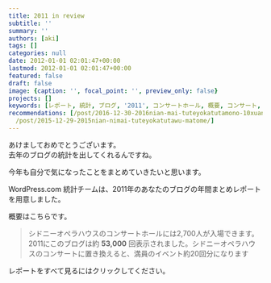 ```yaml
---
title: 2011 in review
subtitle: ''
summary: ''
authors: [aki]
tags: []
categories: null
date: 2012-01-01 02:01:47+00:00
lastmod: 2012-01-01 02:01:47+00:00
featured: false
draft: false
image: {caption: '', focal_point: '', preview_only: false}
projects: []
keywords: [レポート, 統計, ブログ, '2011', コンサートホール, 概要, コンサート, wordpress, 年間, 去年]
recommendations: [/post/2016-12-30-2016nian-mai-tuteyokatutamono-10xuan/, /post/2008-07-30-narutaru/,
  /post/2015-12-29-2015nian-nimai-tuteyokatutawu-matome/]
---
```

あけましておめでとうございます。  
去年のブログの統計を出してくれるんですね。

今年も自分で気になったことをまとめていきたいと思います。 

WordPress.com 統計チームは、2011年のあなたのブログの年間まとめレポートを用意しました。

概要はこちらです。

> シドニーオペラハウスのコンサートホールには2,700人が入場できます。2011にこのブログは約 **53,000** 回表示されました。シドニーオペラハウスのコンサートに置き換えると、満員のイベント約20回分になります

レポートをすべて見るにはクリックしてください。
